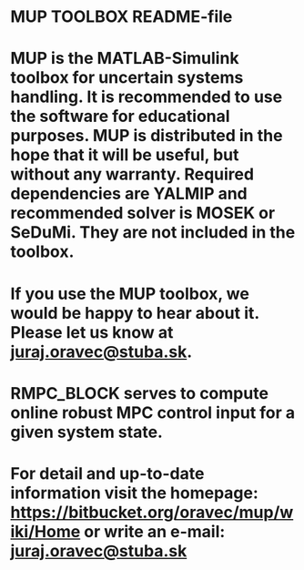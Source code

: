 # MUP TOOLBOX README-file
# MUP is the MATLAB-Simulink toolbox for uncertain systems handling. It is recommended to use the software for educational purposes. MUP is distributed in the hope that it will be useful, but without any warranty. Required dependencies are YALMIP and recommended solver is MOSEK or SeDuMi. They are not included in the toolbox.
# If you use the MUP toolbox, we would be happy to hear about it. Please let us know at juraj.oravec@stuba.sk.
# RMPC_BLOCK serves to compute online robust MPC control input for a given system state.
# For detail and up-to-date information visit the homepage: https://bitbucket.org/oravec/mup/wiki/Home or write an e-mail: juraj.oravec@stuba.sk